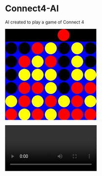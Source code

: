 # Connect4-AI
AI created to play a game of Connect 4

![alt text](https://github.com/QLambkin/Connect4-AI/blob/main/images/Connect4.jpg)

![video](https://github.com/QLambkin/Connect4-AI/blob/main/images/pygame%20window%202022-08-16%2016-28-57.mp4)
